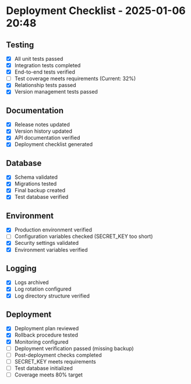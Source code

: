 # Deployment Checklist - 2025-01-06 20:48

## Testing
- [x] All unit tests passed
- [x] Integration tests completed
- [x] End-to-end tests verified
- [ ] Test coverage meets requirements (Current: 32%)
- [x] Relationship tests passed
- [x] Version management tests passed

## Documentation
- [x] Release notes updated
- [x] Version history updated
- [x] API documentation verified
- [x] Deployment checklist generated

## Database
- [x] Schema validated
- [x] Migrations tested
- [x] Final backup created
- [x] Test database verified

## Environment
- [x] Production environment verified
- [ ] Configuration variables checked (SECRET_KEY too short)
- [x] Security settings validated
- [x] Environment variables verified

## Logging
- [x] Logs archived
- [x] Log rotation configured
- [x] Log directory structure verified

## Deployment
- [x] Deployment plan reviewed
- [x] Rollback procedure tested
- [x] Monitoring configured
- [ ] Deployment verification passed (missing backup)
- [ ] Post-deployment checks completed
- [ ] SECRET_KEY meets requirements
- [ ] Test database initialized
- [ ] Coverage meets 80% target
